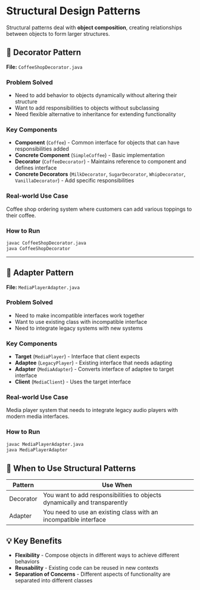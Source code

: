 # Structural Design Patterns

Structural patterns deal with **object composition**, creating relationships between objects to form larger structures.

## 🎨 Decorator Pattern
**File:** `CoffeeShopDecorator.java`

### Problem Solved
- Need to add behavior to objects dynamically without altering their structure
- Want to add responsibilities to objects without subclassing
- Need flexible alternative to inheritance for extending functionality

### Key Components
- **Component** (`Coffee`) - Common interface for objects that can have responsibilities added
- **Concrete Component** (`SimpleCoffee`) - Basic implementation
- **Decorator** (`CoffeeDecorator`) - Maintains reference to component and defines interface
- **Concrete Decorators** (`MilkDecorator`, `SugarDecorator`, `WhipDecorator`, `VanillaDecorator`) - Add specific responsibilities

### Real-world Use Case
Coffee shop ordering system where customers can add various toppings to their coffee.

### How to Run
```bash
javac CoffeeShopDecorator.java
java CoffeeShopDecorator
```

---

## 🔌 Adapter Pattern
**File:** `MediaPlayerAdapter.java`

### Problem Solved
- Need to make incompatible interfaces work together
- Want to use existing class with incompatible interface
- Need to integrate legacy systems with new systems

### Key Components
- **Target** (`MediaPlayer`) - Interface that client expects
- **Adaptee** (`LegacyPlayer`) - Existing interface that needs adapting
- **Adapter** (`MediaAdapter`) - Converts interface of adaptee to target interface
- **Client** (`MediaClient`) - Uses the target interface

### Real-world Use Case
Media player system that needs to integrate legacy audio players with modern media interfaces.

### How to Run
```bash
javac MediaPlayerAdapter.java
java MediaPlayerAdapter
```

## 🎯 When to Use Structural Patterns

| Pattern | Use When |
|---------|----------|
| Decorator | You want to add responsibilities to objects dynamically and transparently |
| Adapter | You need to use an existing class with an incompatible interface |

## 💡 Key Benefits
- **Flexibility** - Compose objects in different ways to achieve different behaviors
- **Reusability** - Existing code can be reused in new contexts
- **Separation of Concerns** - Different aspects of functionality are separated into different classes
